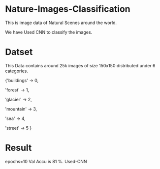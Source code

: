 # Nature-Images-Classification

This is image data of Natural Scenes around the world.

We have Used CNN to classify the images.


# Datset
This Data contains around 25k images of size 150x150 distributed under 6 categories.

{'buildings' -> 0,

'forest' -> 1,

'glacier' -> 2,

'mountain' -> 3,

'sea' -> 4,

'street' -> 5 }

# Result
epochs=10
Val Accu is 81 %.
Used-CNN
